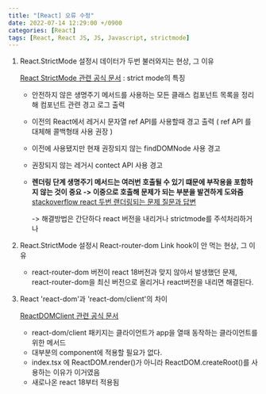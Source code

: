 ```yaml
---
title: "[React] 오류 수정"
date: 2022-07-14 12:29:00 +/0900
categories: [React]
tags: [React, React JS, JS, Javascript, strictmode]
---
```


1. React.StrictMode 설정시 데이터가 두번 불러와지는 현상, 그 이유<br>

   [React StrictMode 관련 공식 문서](https://ko.reactjs.org/docs/strict-mode.html)
   : strict mode의 특징

   - 안전하지 않은 생명주기 메서드를 사용하는 모든 클래스 컴포넌트 목록을 정리해 컴포넌트 관련 경고 로그 출력
   - 이전의 React에서 레거시 문자열 ref API를 사용할때 경고 출력 ( ref API 를 대체해 콜백형태 사용 권장 )
   - 이전에 사용됐지만 현재 권장되지 않는 findDOMNode 사용 경고
   - 권장되지 않는 레거시 contect API 사용 경고
   - **렌더링 단계 생명주기 메서드는 여러번 호출될 수 있기 떄문에 부작용을 포함하지 않는 것이 중요 -> 이중으로 호출해 문제가 되는 부분을 발견하게 도와줌**
     [stackoverflow react 두번 랜더링되는 문제 질문과 답변](https://stackoverflow.com/questions/61254372/my-react-component-is-rendering-twice-because-of-strict-mode)

     -> 해결방법은 간단하다 react 버전을 내리거나 strictmode를 주석처리하거나

2. React.StrictMode 설정시 React-router-dom Link hook이 안 먹는 현상, 그 이유

   - react-router-dom 버전이 react 18버전과 맞지 않아서 발생했던 문제, react-router-dom을 최신 버전으로 올리거나 react버전을 내리면 해결된다.

3. React 'react-dom'과 'react-dom/client'의 차이<br>

   [ReactDOMClient 관련 공식 문서](https://reactjs.org/docs/react-dom-client.html)

   - react-dom/client 패키지는 클라이언트가 app을 열때 동작하는 클라이언트를 위한 메서드
   - 대부분의 component에 적용할 필요가 없다.
   - index.tsx 에 ReactDOM.render()가 아니라 ReactDOM.createRoot()를 사용하는 이유가 이거였음
   - 새로나온 react 18부터 적용됨
